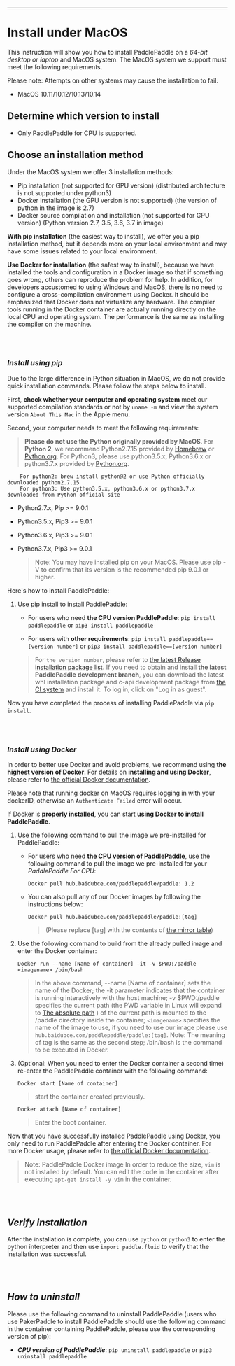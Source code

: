 ***
# **Install under MacOS**

This instruction will show you how to install PaddlePaddle on a *64-bit desktop or laptop* and MacOS system. The MacOS system we support must meet the following requirements.

Please note: Attempts on other systems may cause the installation to fail.

* MacOS 10.11/10.12/10.13/10.14

## Determine which version to install

* Only PaddlePaddle for CPU is supported.



## Choose an installation method

Under the MacOS system we offer 3 installation methods:

* Pip installation (not supported for GPU version) (distributed architecture is not supported under python3)
* Docker installation (the GPU version is not supported) (the version of python in the image is 2.7)
* Docker source compilation and installation (not supported for GPU version) (Python version 2.7, 3.5, 3.6, 3.7 in image)

**With pip installation** (the easiest way to install), we offer you a pip installation method, but it depends more on your local environment and may have some issues related to your local environment.

**Use Docker for installation** (the safest way to install), because we have installed the tools and configuration in a Docker image so that if something goes wrong, others can reproduce the problem for help. In addition, for developers accustomed to using Windows and MacOS, there is no need to configure a cross-compilation environment using Docker. It should be emphasized that Docker does not virtualize any hardware. The compiler tools running in the Docker container are actually running directly on the local CPU and operating system. The performance is the same as installing the compiler on the machine.


<br/><br/>
### ***Install using pip***

Due to the large difference in Python situation in MacOS, we do not provide quick installation commands. Please follow the steps below to install.

First, **check whether your computer and operating system** meet our supported compilation standards or not by  `uname -m` and view the system version `About This Mac` in the Apple menu.

Second, your computer needs to meet the following requirements:

> **Please do not use the Python originally provided by MacOS**. For **Python 2**, we recommend Python2.7.15 provided by [Homebrew](https://brew.sh/) or [Python.org](https://www.python.org/ftp/python/2.7.15/python-2.7.15-macosx10.9.pkg). For Python3, please use python3.5.x, Python3.6.x or python3.7.x provided by [Python.org](https://www.python.org/downloads/mac-osx/).


		For python2: brew install python@2 or use Python officially downloaded python2.7.15
		For python3: Use python3.5.x, python3.6.x or python3.7.x downloaded from Python official site


* Python2.7.x, Pip >= 9.0.1

* Python3.5.x, Pip3 >= 9.0.1

* Python3.6.x, Pip3 >= 9.0.1

* Python3.7.x, Pip3 >= 9.0.1

	> Note: You may have installed pip on your MacOS. Please use pip -V to confirm that its version is the recommended pip 9.0.1 or higher.


Here's how to install PaddlePaddle:

1. Use pip install to install PaddlePaddle:

	* For users who need **the CPU version PaddlePaddle**: `pip install paddlepaddle` or `pip3 install paddlepaddle`

	* For users with **other requirements**: `pip install paddlepaddle==[version number]` or `pip3 install paddlepaddle==[version number]`

	> For `the version number`, please refer to [the latest Release installation package list](./Tables.html/#ciwhls-release). If you need to obtain and install **the latest PaddlePaddle development branch**, you can download the latest whl installation package and c-api development package from [the CI system](https://paddleci.ngrok.io/project.html?projectId=Manylinux1&tab=projectOverview) and install it. To log in, click on "Log in as guest".



Now you have completed the process of installing PaddlePaddle via `pip install`.


<br/><br/>
### ***Install using Docker***

In order to better use Docker and avoid problems, we recommend using **the highest version of Docker**. For details on **installing and using Docker**, please refer to [the official Docker documentation](https://docs.docker.com/install/).

Please note that running docker on MacOS requires logging in with your dockerID, otherwise an `Authenticate Failed` error will occur.


If Docker is **properly installed**, you can start **using Docker to install PaddlePaddle**.

1. Use the following command to pull the image we pre-installed for PaddlePaddle:

	* For users who need **the CPU version of PaddlePaddle**, use the following command to pull the image we pre-installed for your *PaddlePaddle For CPU*:

		`Docker pull hub.baidubce.com/paddlepaddle/paddle: 1.2`

	* You can also pull any of our Docker images by following the instructions below:

		`Docker pull hub.baidubce.com/paddlepaddle/paddle:[tag]`

		> (Please replace [tag] with the contents of [the mirror table](./Tables.html/#dockers))

2. Use the following command to build from the already pulled image and enter the Docker container:

	`Docker run --name [Name of container] -it -v $PWD:/paddle <imagename> /bin/bash`

	> In the above command, --name [Name of container] sets the name of the Docker; the -it parameter indicates that the container is running interactively with the host machine; -v $PWD:/paddle specifies the current path (the PWD variable in Linux will expand to [The absolute path](https://baike.baidu.com/item/绝对路径/481185) ) of the current path is mounted to the /paddle directory inside the container; `<imagename>` specifies the name of the image to use, if you need to use our image please use `hub.baidubce.com/paddlepaddle/paddle:[tag]`. Note: The meaning of tag is the same as the second step; /bin/bash is the command to be executed in Docker.

3. (Optional: When you need to enter the Docker container a second time) re-enter the PaddlePaddle container with the following command:

	`Docker start [Name of container]`

	> start the container created previously.

	`Docker attach [Name of container]`

	> Enter the boot container.

Now that you have successfully installed PaddlePaddle using Docker, you only need to run PaddlePaddle after entering the Docker container. For more Docker usage, please refer to [the official Docker documentation](https://docs.docker.com/).

> Note: PaddlePaddle Docker image In order to reduce the size, `vim` is not installed by default. You can edit the code in the container after executing `apt-get install -y vim` in the container.


<br/><br/>
## ***Verify installation***

After the installation is complete, you can use `python` or `python3` to enter the python interpreter and then use `import paddle.fluid` to verify that the installation was successful.

<br/><br/>
## ***How to uninstall***

Please use the following command to uninstall PaddlePaddle (users who use PakerPaddle to install PaddlePaddle should use the following command in the container containing PaddlePaddle, please use the corresponding version of pip):

* ***CPU version of PaddlePaddle***: `pip uninstall paddlepaddle` or `pip3 uninstall paddlepaddle`
